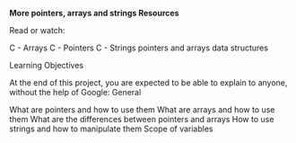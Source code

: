 __More pointers, arrays and strings Resources__

Read or watch:

C - Arrays
C - Pointers
C - Strings
pointers and arrays
data structures

Learning Objectives

At the end of this project, you are expected to be able to explain to anyone, without the help of Google: General

What are pointers and how to use them
What are arrays and how to use them
What are the differences between pointers and arrays
How to use strings and how to manipulate them
Scope of variables

